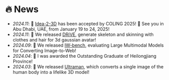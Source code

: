 # 🔥 News
- *2024.11*: 🎉 [Idea-2-3D](https://idea23d.github.io/) has been accepted by COLING 2025! 🎉 See you in Abu Dhabi, UAE, from January 19 to 24, 2025!
- *2024.11*: 🎉 We released [DRiVE](https://driveavatar.github.io/), generate skeleton and skinning with clothes and hair for 3d gaussian avatar!
- *2024.09*: 🎉 We released [IW-bench](https://iw-bench-page.vercel.app/), evaluating Large Multimodal Models for Converting Image-to-Web!
- *2024.04*: 🎉 I was awarded the Outstanding Graduate of Heilongjiang Province!
- *2024.03*: 🎉 We released [Ultraman](https://air-discover.github.io/Ultraman/), which converts a single image of the human body into a lifelike 3D model!
